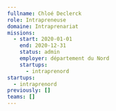 ```yaml
---
fullname: Chloé Declerck
role: Intrapreneuse
domaine: Intraprenariat
missions:
  - start: 2020-01-01
    end: 2020-12-31
    status: admin
    employer: département du Nord
    startups:
      - intraprenord
startups:
  - intraprenord
previously: []
teams: []
---
```


